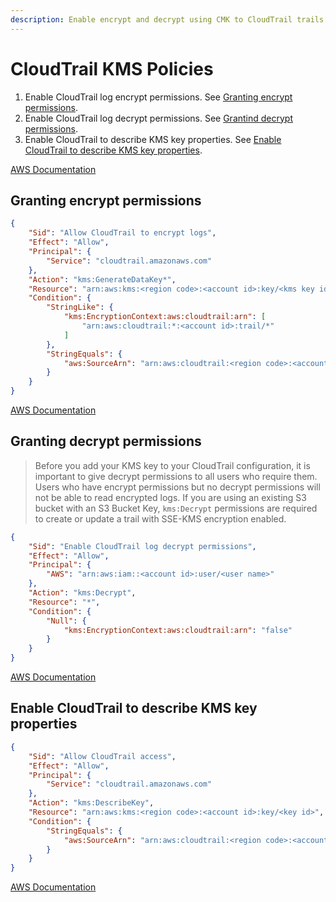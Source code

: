 ```yaml
---
description: Enable encrypt and decrypt using CMK to CloudTrail trails.
---
```


# CloudTrail KMS Policies

1. Enable CloudTrail log encrypt permissions. See [Granting encrypt permissions](#granting-encrypt-permissions).
2. Enable CloudTrail log decrypt permissions. See [Grantind decrypt permissions](#granting-decrypt-permissions).
3. Enable CloudTrail to describe KMS key properties. See [Enable CloudTrail to describe KMS key properties](#enable-cloudtrail-to-describe-kms-key-properties).

[AWS Documentation](https://docs.aws.amazon.com/awscloudtrail/latest/userguide/create-kms-key-policy-for-cloudtrail.html)

## Granting encrypt permissions

``` json linenums="1" hl_lines="8 12 16"
{
    "Sid": "Allow CloudTrail to encrypt logs",
    "Effect": "Allow",
    "Principal": {
        "Service": "cloudtrail.amazonaws.com"
    },
    "Action": "kms:GenerateDataKey*",
    "Resource": "arn:aws:kms:<region code>:<account id>:key/<kms key id>",
    "Condition": {
        "StringLike": {
            "kms:EncryptionContext:aws:cloudtrail:arn": [
                "arn:aws:cloudtrail:*:<account id>:trail/*"
            ]
        },
        "StringEquals": {
            "aws:SourceArn": "arn:aws:cloudtrail:<region code>:<account id>:trail/<trail name>"
        }
    }
}
```

[AWS Documentation](https://docs.aws.amazon.com/awscloudtrail/latest/userguide/create-kms-key-policy-for-cloudtrail.html#create-kms-key-policy-for-cloudtrail-encrypt)

## Granting decrypt permissions

> Before you add your KMS key to your CloudTrail configuration, it is important to give decrypt permissions to all users who require them.
> Users who have encrypt permissions but no decrypt permissions will not be able to read encrypted logs.
> If you are using an existing S3 bucket with an S3 Bucket Key, `kms:Decrypt` permissions are required to create or update a trail with SSE-KMS encryption enabled.

``` json linenums="1" hl_lines="5"
{
    "Sid": "Enable CloudTrail log decrypt permissions",
    "Effect": "Allow",
    "Principal": {
        "AWS": "arn:aws:iam::<account id>:user/<user name>"
    },
    "Action": "kms:Decrypt",
    "Resource": "*",
    "Condition": {
        "Null": {
            "kms:EncryptionContext:aws:cloudtrail:arn": "false"
        }
    }
}
```

[AWS Documentation](https://docs.aws.amazon.com/awscloudtrail/latest/userguide/create-kms-key-policy-for-cloudtrail.html#create-kms-key-policy-for-cloudtrail-decrypt)

## Enable CloudTrail to describe KMS key properties

``` json linenums="1" hl_lines="8 11"
{
    "Sid": "Allow CloudTrail access",
    "Effect": "Allow",
    "Principal": {
        "Service": "cloudtrail.amazonaws.com"
    },
    "Action": "kms:DescribeKey",
    "Resource": "arn:aws:kms:<region code>:<account id>:key/<key id>",
    "Condition": {
        "StringEquals": {
            "aws:SourceArn": "arn:aws:cloudtrail:<region code>:<account id>:trail/<trail name>"
        }
    }
}
```

[AWS Documentation](https://docs.aws.amazon.com/awscloudtrail/latest/userguide/create-kms-key-policy-for-cloudtrail.html#create-kms-key-policy-for-cloudtrail-decrypt)